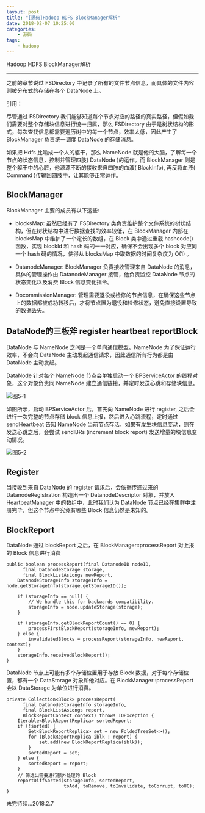 ```yaml
---
layout: post
title: "[源码]Hadoop HDFS BlockManager解析"
date: 2018-02-07 10:25:00 
categories: 
    - 源码
tags:
    - hadoop
---
```


Hadoop HDFS BlockManager解析

<!--more-->

---------------

之前的章节说过 FSDirectory 中记录了所有的文件节点信息，而具体的文件内容则被分布式的存储在各个 DataNode 上。

引用：

尽管通过 FSDirectory 我们能够知道每个节点对应的路径的真实路径，但假如我们需要对整个存储块信息进行统一归属，那么 FSDirectory 由于是树状结构的形式，每次查找信息都需要遍历树中的每一个节点，效率太低，因此产生了 BlockManager 负责统一调度 DataNode 的存储消息。

如果把 Hdfs 比喻成一个人的躯干，那么 NameNode 就是他的大脑，了解每一个节点的状态信息，控制并管理四肢( DataNode )的运作。而 BlockManager 则是整个躯干中的心脏，他源源不断的接收来自四肢的血液( BlockInfo), 再反将血液( Command )传输回四肢中，让其能够正常运作。


## BlockManager

BlockManager 主要的成员有以下这些:

* blocksMap: 虽然已经有了 FSDirectory 类负责维护整个文件系统的树状结构，但在树状结构中进行数据查找的效率较低，在 BlockManager 内部在 blocksMap 中维护了一个定长的数组，在 Block 类中通过重载 hashcode() 函数，实现 blockId 和 hash 码的一一对应，确保不会出现多个 block 对应同一个 hash 码的情况，使得从 blocksMap 中取数据的时间复杂度为 O(1) 。
  
* DatanodeManager: BlockManager 负责接收管理来自 DataNode 的消息，具体的管理操作由 DatanodeManager 接管，他负责监控 DataNode 节点的状态变化以及消费 Block 信息变化指令。

* DocommissionManager: 管理需要退役或检修的节点信息，在确保这些节点上的数据都被成功转移后，才将节点置为退役和检修状态，避免直接设置导致的数据丢失。

## DataNode的三板斧 register heartbeat reportBlock

DataNode 与 NameNode 之间是一个单向通信模型。NameNode 为了保证运行效率，不会向 DataNode 主动发起通信请求，因此通信所有行为都是由 DataNode 主动发起。

DataNode 针对每个 NameNode 节点会单独启动一个 BPServiceActor 的线程对象，这个对象负责同 NameNode 建立通信链接，并定时发送心跳和存储块信息。

![图5-1](https://psiitoy.github.io/img/blog/hadoop/hadoop-5-1.png)

如图所示，启动 BPServiceActor 后，首先向 NameNode 进行 register, 之后会进行一次完整的节点存储 block 信息上报，然后进入心跳流程，定时通过 sendHeartbeat 告知 NameNode 当前节点存活，如果有发生块信息变动，则在发送心跳之后，会尝试 sendIBRs (increment block report) 发送增量的块信息变动情况。

![图5-2](https://psiitoy.github.io/img/blog/hadoop/hadoop-5-2.png)

## Register
当接收到来自 DataNode 的 register 请求后，会依据传递过来的 DatanodeRegistration 构造出一个 DatanodeDescriptor 对象，并放入 HeartbeatManager 中的数组中，此时我们认为 DataNode 节点已经在集群中注册完毕，但这个节点中究竟有哪些 Block 信息仍然是未知的。

## BlockReport
DataNode 通过 blockReport 之后，在 BlockManager::processReport 对上报的 Block 信息进行消费
```
public boolean processReport(final DatanodeID nodeID,
      final DatanodeStorage storage,
      final BlockListAsLongs newReport,
    DatanodeStorageInfo storageInfo = node.getStorageInfo(storage.getStorageID());

    if (storageInfo == null) {
        // We handle this for backwards compatibility.
        storageInfo = node.updateStorage(storage);
    }
    
    if (storageInfo.getBlockReportCount() == 0) {
        processFirstBlockReport(storageInfo, newReport);
    } else {
        invalidatedBlocks = processReport(storageInfo, newReport, context);
    }
    storageInfo.receivedBlockReport();
}
```
DataNode 节点上可能有多个存储位置用于存放 Block 数据，对于每个存储位置，都有一个 DataStorage 对象和他对应。在 BlockManager::processReport 会以 DataStorage 为单位进行消费。

```
private Collection<Block> processReport(
      final DatanodeStorageInfo storageInfo,
      final BlockListAsLongs report,
      BlockReportContext context) throws IOException {
    Iterable<BlockReportReplica> sortedReport;
    if (!sorted) {
        Set<BlockReportReplica> set = new FoldedTreeSet<>();
        for (BlockReportReplica iblk : report) {
            set.add(new BlockReportReplica(iblk));
        }
        sortedReport = set;
    } else {
        sortedReport = report;
    }
    // 筛选出需要进行额外处理的 Block
    reportDiffSorted(storageInfo, sortedReport,
                     toAdd, toRemove, toInvalidate, toCorrupt, toUC);
}
```

未完待续...2018.2.7
